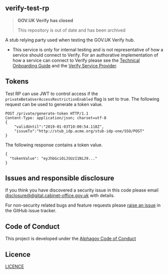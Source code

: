 ## verify-test-rp

>**GOV.UK Verify has closed**
>
>This repository is out of date and has been archived
>
A stub relying party used when testing the GOV.UK Verify hub.

* This service is only for internal testing and is not representative of how a service should connect to Verify. For an authorative implementation of how a service can connect to Verify please see the [Technical Onboarding Guide](https://alphagov.github.io/rp-onboarding-tech-docs/) and the [Verify Service Provider](https://www.github.com/alphagov/verify-service-provider).

## Tokens

Test RP can use JWT to control access if the `privateBetaUserAccessRestrictionEnabled` flag is set to true. The following request can be used to generate a token value.

```HTTP
POST /private/generate-token HTTP/1.1
Content-Type: application/json; charset=utf-8
{
    "validUntil":"2019-01-03T10:00:54.118Z",
    "issueTo":"http://stub_idp.acme.org/stub-idp-one/SSO/POST"
}
```

The following response contains a token value.
```
{
  "tokenValue": "eyJhbGciOiJSUzI1NiJ9..."
}
```

## Issues and responsible disclosure

If you think you have discovered a security issue in this code please email [disclosure@digital.cabinet-office.gov.uk](mailto:disclosure@digital.cabinet-office.gov.uk) with details.

For non-security related bugs and feature requests please [raise an issue](https://github.com/alphagov/verify-test-rp/issues/new) in the GitHub issue tracker.

## Code of Conduct
This project is developed under the [Alphagov Code of Conduct](https://github.com/alphagov/code-of-conduct)

## Licence

[LICENCE](LICENCE)
